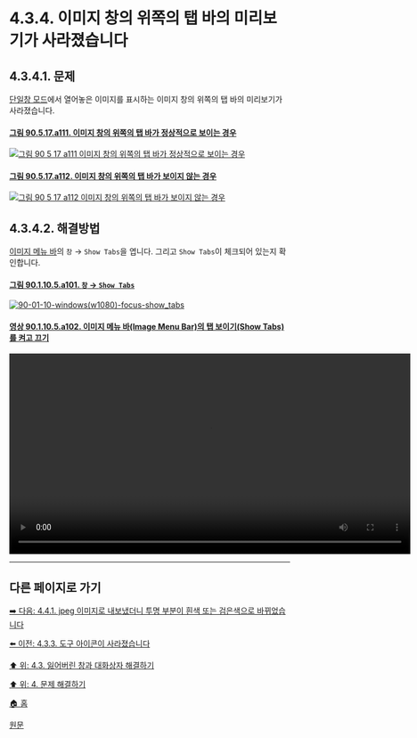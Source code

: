 # 4.3.4. 이미지 창의 위쪽의 탭 바의 미리보기가 사라졌습니다

## 4.3.4.1. 문제
[단일창 모드](./03-02-00-main-window.md)에서 열어놓은 이미지를 표시하는 이미지 창의 위쪽의 탭 바의 미리보기가 사라졌습니다.

#### [그림 90.5.17.a111. 이미지 창의 위쪽의 탭 바가 정상적으로 보이는 경우](https://wonder13662.github.io/gimp/2.10.36_ko/90-05-17-image_tab_bar.html#%EA%B7%B8%EB%A6%BC-90517a111-%EC%9D%B4%EB%AF%B8%EC%A7%80-%EC%B0%BD%EC%9D%98-%EC%9C%84%EC%AA%BD%EC%9D%98-%ED%83%AD-%EB%B0%94%EA%B0%80-%EC%A0%95%EC%83%81%EC%A0%81%EC%9C%BC%EB%A1%9C-%EB%B3%B4%EC%9D%B4%EB%8A%94-%EA%B2%BD%EC%9A%B0)
[![그림 90 5 17 a111  이미지 창의 위쪽의 탭 바가 정상적으로 보이는 경우](https://github.com/wonder13662/gimp/assets/15767104/3ccba78d-28a9-422a-b0d4-82c7873843d3)](https://wonder13662.github.io/gimp/2.10.36_ko/90-05-17-image_tab_bar.html#%EA%B7%B8%EB%A6%BC-90517a111-%EC%9D%B4%EB%AF%B8%EC%A7%80-%EC%B0%BD%EC%9D%98-%EC%9C%84%EC%AA%BD%EC%9D%98-%ED%83%AD-%EB%B0%94%EA%B0%80-%EC%A0%95%EC%83%81%EC%A0%81%EC%9C%BC%EB%A1%9C-%EB%B3%B4%EC%9D%B4%EB%8A%94-%EA%B2%BD%EC%9A%B0)

#### [그림 90.5.17.a112. 이미지 창의 위쪽의 탭 바가 보이지 않는 경우](https://wonder13662.github.io/gimp/2.10.36_ko/90-05-17-image_tab_bar.html#%EA%B7%B8%EB%A6%BC-90517a112-%EC%9D%B4%EB%AF%B8%EC%A7%80-%EC%B0%BD%EC%9D%98-%EC%9C%84%EC%AA%BD%EC%9D%98-%ED%83%AD-%EB%B0%94%EA%B0%80-%EB%B3%B4%EC%9D%B4%EC%A7%80-%EC%95%8A%EB%8A%94-%EA%B2%BD%EC%9A%B0)
[![그림 90 5 17 a112  이미지 창의 위쪽의 탭 바가 보이지 않는 경우](https://github.com/wonder13662/gimp/assets/15767104/47816aca-1b82-4149-86ca-46d06faa984d)](https://wonder13662.github.io/gimp/2.10.36_ko/90-05-17-image_tab_bar.html#%EA%B7%B8%EB%A6%BC-90517a112-%EC%9D%B4%EB%AF%B8%EC%A7%80-%EC%B0%BD%EC%9D%98-%EC%9C%84%EC%AA%BD%EC%9D%98-%ED%83%AD-%EB%B0%94%EA%B0%80-%EB%B3%B4%EC%9D%B4%EC%A7%80-%EC%95%8A%EB%8A%94-%EA%B2%BD%EC%9A%B0)

## 4.3.4.2. 해결방법
[이미지 메뉴 바](./03-02-02-image-windowx-02-image-menu.md)의 `창` → `Show Tabs`을 엽니다. 그리고 `Show Tabs`이 체크되어 있는지 확인합니다.

#### [그림 90.1.10.5.a101. `창` → `Show Tabs`](https://wonder13662.github.io/gimp/2.10.36_ko/90-01-10-windowsx-05-show_tabs.html#%EA%B7%B8%EB%A6%BC-901105a101-%EC%B0%BD--show-tabs)
[![90-01-10-windows(w1080)-focus-show_tabs](https://github.com/wonder13662/gimp/assets/15767104/a143c671-190a-4982-9f45-3c87a171e616)](https://wonder13662.github.io/gimp/2.10.36_ko/90-01-10-windowsx-05-show_tabs.html#%EA%B7%B8%EB%A6%BC-901105a101-%EC%B0%BD--show-tabs)

#### [영상 90.1.10.5.a102. 이미지 메뉴 바(Image Menu Bar)의 탭 보이기(Show Tabs)를 켜고 끄기](https://wonder13662.github.io/gimp/2.10.36_ko/90-01-10-windowsx-05-show_tabs.html#%EC%98%81%EC%83%81-901105a102-%EC%9D%B4%EB%AF%B8%EC%A7%80-%EB%A9%94%EB%89%B4-%EB%B0%94image-menu-bar%EC%9D%98-%ED%83%AD-%EB%B3%B4%EC%9D%B4%EA%B8%B0show-tabs%EB%A5%BC-%EC%BC%9C%EA%B3%A0-%EB%81%84%EA%B8%B0)
<video controls="controls" width="720" environment="MacOS:Sonoma 14.2.1 GIMP 2.10.36" src="https://github.com/wonder13662/gimp/assets/15767104/b56f399f-7a32-40d8-92cc-76cdcd0336ee"></video>

***

## 다른 페이지로 가기

[➡️ 다음: 4.4.1. jpeg 이미지로 내보냈더니 투명 부분이 흰색 또는 검은색으로 바뀌었습니다](./04-04-01-i-am-exporting-to-a-jpeg-image-and-my-transparent-area-turned-white-or-black.md)

[⬅️ 이전: 4.3.3. 도구 아이콘이 사라졌습니다](./04-03-03-some-of-the-tool-icons-are-missing.md)

[⬆️ 위: 4.3. 잃어버린 창과 대화상자 해결하기](./04-03-00-how-to-fix-missing-windows-and-dialogs.md)

[⬆️ 위: 4. 문제 해결하기](./04-00-what-to-do-if-you-are-stuck.md)

[🏠 홈](./00-home.md)

[원문](https://docs.gimp.org/2.10/ko/gimp-stuck-missing-image-toolbar.html)